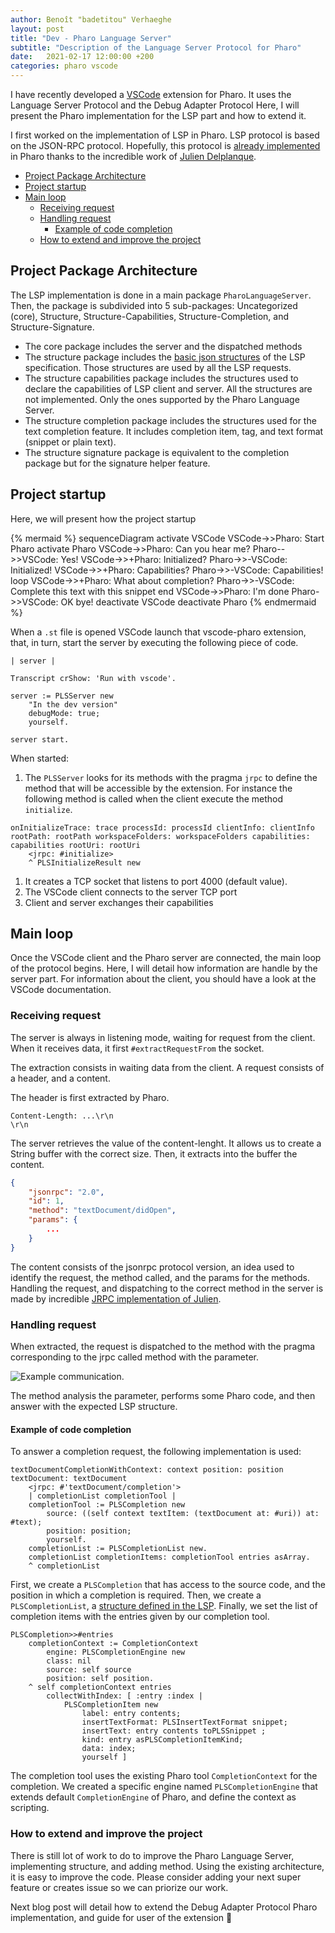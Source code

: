 ```yaml
---
author: Benoît "badetitou" Verhaeghe
layout: post
title: "Dev - Pharo Language Server"
subtitle: "Description of the Language Server Protocol for Pharo"
date:   2021-02-17 12:00:00 +200
categories: pharo vscode
---
```


I have recently developed a [VSCode](https://code.visualstudio.com/) extension for Pharo.
It uses the Language Server Protocol and the Debug Adapter Protocol
Here, I will present the Pharo implementation for the LSP part and how to extend it.

I first worked on the implementation of LSP in Pharo.
LSP protocol is based on the JSON-RPC protocol.
Hopefully, this protocol is [already implemented](https://github.com/juliendelplanque/JRPC) in Pharo thanks to the incredible work of [Julien Delplanque](https://juliendelplanque.be/).

- [Project Package Architecture](#project-package-architecture)
- [Project startup](#project-startup)
- [Main loop](#main-loop)
  - [Receiving request](#receiving-request)
  - [Handling request](#handling-request)
    - [Example of code completion](#example-of-code-completion)
  - [How to extend and improve the project](#how-to-extend-and-improve-the-project)

## Project Package Architecture

The LSP implementation is done in a main package `PharoLanguageServer`.
Then, the package is subdivided into 5 sub-packages: Uncategorized (core), Structure, Structure-Capabilities, Structure-Completion, and Structure-Signature.

- The core package includes the server and the dispatched methods
- The structure package includes the [basic json structures](https://microsoft.github.io/language-server-protocol/specifications/specification-current/#basic-json-structures) of the LSP specification.
Those structures are used by all the LSP requests.
- The structure capabilities package includes the structures used to declare the capabilities of LSP client and server.
All the structures are not implemented. Only the ones supported by the Pharo Language Server.
- The structure completion package includes the structures used for the text completion feature.
It includes completion item, tag, and text format (snippet or plain text).
- The structure signature package is equivalent to the completion package but for the signature helper feature.

## Project startup

Here, we will present how the project startup

{% mermaid %}
sequenceDiagram
    activate VSCode
    VSCode->>Pharo: Start Pharo
    activate Pharo
    VSCode->>Pharo: Can you hear me?
    Pharo-->>VSCode: Yes!
    VSCode->>+Pharo: Initialized?
    Pharo->>-VSCode: Initialized!
    VSCode->>+Pharo: Capabilities?
    Pharo->>-VSCode: Capabilities!
    loop
        VSCode->>+Pharo: What about completion?
        Pharo->>-VSCode: Complete this text with this snippet
    end
    VSCode->>Pharo: I'm done
    Pharo->>VSCode: OK bye!
    deactivate VSCode
    deactivate Pharo
{% endmermaid %}

When a `.st` file is opened VSCode launch that vscode-pharo extension, that, in turn, start the server by executing the following piece of code.

```st
| server |

Transcript crShow: 'Run with vscode'.

server := PLSServer new
    "In the dev version"
    debugMode: true;
    yourself.

server start.
```

When started:

1. The `PLSServer` looks for its methods with the pragma `jrpc` to define the method that will be accessible by the extension.
For instance the following method is called when the client execute the method `initialize`.
```st
onInitializeTrace: trace processId: processId clientInfo: clientInfo rootPath: rootPath workspaceFolders: workspaceFolders capabilities: capabilities rootUri: rootUri
    <jrpc: #initialize>
    ^ PLSInitializeResult new
```
1. It creates a TCP socket that listens to port 4000 (default value).
2. The VSCode client connects to the server TCP port
3. Client and server exchanges their capabilities

## Main loop

Once the VSCode client and the Pharo server are connected, the main loop of the protocol begins.
Here, I will detail how information are handle by the server part.
For information about the client, you should have a look at the VSCode documentation.

### Receiving request

The server is always in listening mode, waiting for request from the client.
When it receives data, it first `#extractRequestFrom` the socket.

The extraction consists in waiting data from the client.
A request consists of a header, and a content.

The header is first extracted by Pharo.

```
Content-Length: ...\r\n
\r\n
```

The server retrieves the value of the content-lenght.
It allows us to create a String buffer with the correct size.
Then, it extracts into the buffer the content.

```json
{
    "jsonrpc": "2.0",
    "id": 1,
    "method": "textDocument/didOpen",
    "params": {
        ...
    }
}
```

The content consists of the jsonrpc protocol version, an idea used to identify the request, the method called, and the params for the methods.
Handling the request, and dispatching to the correct method in the server is made by incredible [JRPC implementation of Julien](https://github.com/juliendelplanque/JRPC).

### Handling request

When extracted, the request is dispatched to the method with the pragma corresponding to the jrpc called method with the parameter.

![Example communication](https://microsoft.github.io/language-server-protocol/overviews/lsp/img/language-server-sequence.png).

The method analysis the parameter, performs some Pharo code, and then answer with the expected LSP structure.

#### Example of code completion

To answer a completion request, the following implementation is used:

```st
textDocumentCompletionWithContext: context position: position textDocument: textDocument
    <jrpc: #'textDocument/completion'>
    | completionList completionTool |
    completionTool := PLSCompletion new
        source: ((self context textItem: (textDocument at: #uri)) at: #text);
        position: position;
        yourself.
    completionList := PLSCompletionList new.
    completionList completionItems: completionTool entries asArray.
    ^ completionList
```

First, we create a `PLSCompletion` that has access to the source code, and the position in which a completion is required.
Then, we create a `PLSCompletionList`, a [structure defined in the LSP](https://microsoft.github.io/language-server-protocol/specifications/specification-current/#textDocument_completion).
Finally, we set the list of completion items with the entries given by our completion tool.

```st
PLSCompletion>>#entries
    completionContext := CompletionContext
        engine: PLSCompletionEngine new
        class: nil
        source: self source
        position: self position.
    ^ self completionContext entries
        collectWithIndex: [ :entry :index |
            PLSCompletionItem new
                label: entry contents;
                insertTextFormat: PLSInsertTextFormat snippet;
                insertText: entry contents toPLSSnippet ;
                kind: entry asPLSCompletionItemKind;
                data: index;
                yourself ]
```

The completion tool uses the existing Pharo tool `CompletionContext` for the completion.
We created a specific engine named `PLSCompletionEngine` that extends default `CompletionEngine` of Pharo, and define the context as scripting.

### How to extend and improve the project

There is still lot of work to do to improve the Pharo Language Server, implementing structure, and adding method.
Using the existing architecture, it is easy to improve the code.
Please consider adding your next super feature or creates issue so we can priorize our work.

Next blog post will detail how to extend the Debug Adapter Protocol Pharo implementation, and guide for user of the extension :rocket:
